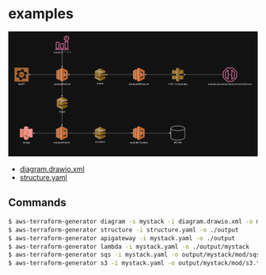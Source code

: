 # examples

<div style="text-align:center"><img src="example.drawio.png" /></div>

- [diagram.drawio.xml](diagram.drawio.xml)
- [structure.yaml](structure.yaml)

## Commands
```bash
$ aws-terraform-generator diagram -s mystack -i diagram.drawio.xml -o mystack.yaml
$ aws-terraform-generator structure -i structure.yaml -o ./output
$ aws-terraform-generator apigateway -i mystack.yaml -o ./output
$ aws-terraform-generator lambda -i mystack.yaml -o ./output/mystack
$ aws-terraform-generator sqs -i mystack.yaml -o output/mystack/mod/sqs.tf
$ aws-terraform-generator s3 -i mystack.yaml -o output/mystack/mod/s3.tf
```